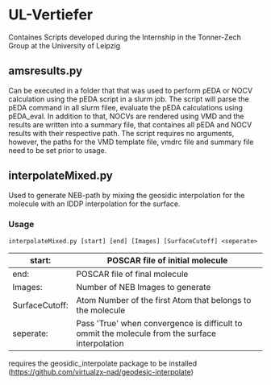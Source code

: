 # UL-Vertiefer
Containes Scripts developed during the Internship in the Tonner-Zech Group at the University of Leipzig

## amsresults.py
Can be executed in a folder that that was used to perform pEDA or NOCV calculation using the pEDA script in a slurm job.
The script will parse the pEDA command in all slurm filee, evaluate the pEDA calculations using pEDA_eval. In addition to that, NOCVs are rendered using VMD and the results are written into a summary file, that containes all pEDA and NOCV results with their respective path.
The script requires no arguments, however, the paths for the VMD template file, vmdrc file and summary file need to be set prior to usage.


## interpolateMixed.py
Used to generate NEB-path by mixing the geosidic interpolation for the molecule with an IDDP interpolation for the surface.

### Usage
```
interpolateMixed.py [start] [end] [Images] [SurfaceCutoff] <seperate>
```
| start: | POSCAR file of initial molecule |
| --- | --- |
| end:  |          POSCAR file of final molecule |
| Images:  |       Number of NEB Images to generate |
| SurfaceCutoff: | Atom Number of the first Atom that belongs to the molecule |
| seperate:  |     Pass 'True' when convergence is difficult to ommit the molecule from the surface interpolation |

requires the geosidic_interpolate package to be installed (https://github.com/virtualzx-nad/geodesic-interpolate)
